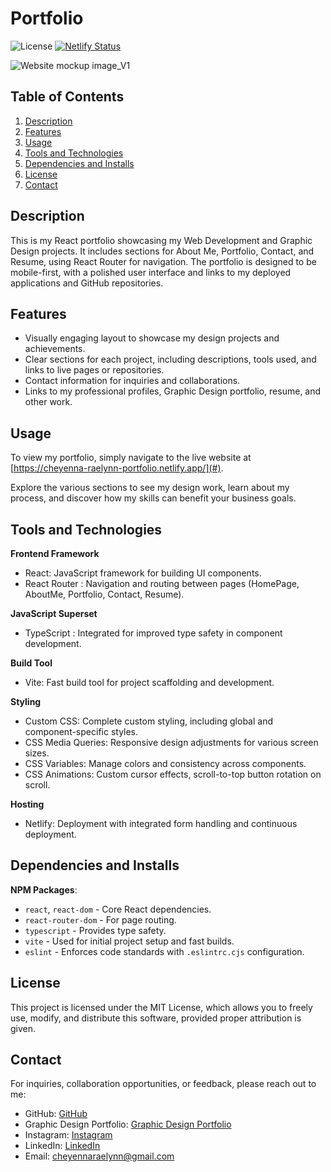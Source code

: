 # Portfolio

![License](https://img.shields.io/badge/license-MIT-brightgreen.svg)
[![Netlify Status](https://api.netlify.com/api/v1/badges/9bdca3e9-f016-4e13-bb90-d86575fbfdc8/deploy-status)](https://app.netlify.com/sites/cheyenna-raelynn-portfolio/deploys)

![Website mockup image_V1](https://github.com/user-attachments/assets/1a0c6b1f-0f4e-4b97-922c-39b92bd10365)

## Table of Contents
1. [Description](#description)
2. [Features](#features)
3. [Usage](#usage)
4. [Tools and Technologies](#tools-and-technologies)
5. [Dependencies and Installs](#dependencies-and-installs)
6. [License](#license)
7. [Contact](#contact)

## Description
This is my React portfolio showcasing my Web Development and Graphic Design projects. It includes sections for About Me, Portfolio, Contact, and Resume, using React Router for navigation. The portfolio is designed to be mobile-first, with a polished user interface and links to my deployed applications and GitHub repositories.

## Features
- Visually engaging layout to showcase my design projects and achievements.
- Clear sections for each project, including descriptions, tools used, and links to live pages or repositories.
- Contact information for inquiries and collaborations.
- Links to my professional profiles, Graphic Design portfolio, resume, and other work.

## Usage
To view my portfolio, simply navigate to the live website at [https://cheyenna-raelynn-portfolio.netlify.app/](#).

Explore the various sections to see my design work, learn about my process, and discover how my skills can benefit your business goals.

## Tools and Technologies
**Frontend Framework**
- React: JavaScript framework for building UI components.
- React Router : Navigation and routing between pages (HomePage, AboutMe, Portfolio, Contact, Resume).
  
**JavaScript Superset**
  - TypeScript : Integrated for improved type safety in component development.

**Build Tool**
  - Vite: Fast build tool for project scaffolding and development.

**Styling**
  - Custom CSS: Complete custom styling, including global and component-specific styles.
  - CSS Media Queries: Responsive design adjustments for various screen sizes.
  - CSS Variables: Manage colors and consistency across components.
  - CSS Animations: Custom cursor effects, scroll-to-top button rotation on scroll.

**Hosting**
  - Netlify: Deployment with integrated form handling and continuous deployment.

## Dependencies and Installs

**NPM Packages**:
  - `react`, `react-dom` - Core React dependencies.
  - `react-router-dom` - For page routing.
  - `typescript` - Provides type safety.
  - `vite` - Used for initial project setup and fast builds.
  - `eslint` - Enforces code standards with `.eslintrc.cjs` configuration.

## License
This project is licensed under the MIT License, which allows you to freely use, modify, and distribute this software, provided proper attribution is given.

## Contact
For inquiries, collaboration opportunities, or feedback, please reach out to me:
- GitHub: [GitHub](https://github.com/RaeOfChey)
- Graphic Design Portfolio: [Graphic Design Portfolio](https://cheyennaraelynn.myportfolio.com/)
- Instagram: [Instagram](https://www.instagram.com/raeofchey/)
- LinkedIn: [LinkedIn](https://www.linkedin.com/in/cheyenna-raelynn)
- Email: [cheyennaraelynn@gmail.com](mailto:cheyennaraelynn@gmail.com)

